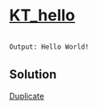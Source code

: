 # [KT_hello](https://open.kattis.com/problems/hello)

```en

```

```txt
Output: Hello World!
```

## Solution

[Duplicate](./BJ_2557.md)
